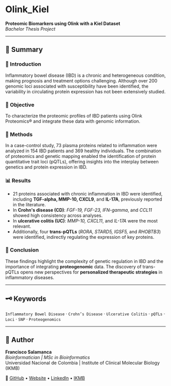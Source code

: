 # Olink_Kiel

**Proteomic Biomarkers using Olink with a Kiel Dataset**  
_Bachelor Thesis Project_

---

## 🧬 Summary

### 🧾 Introduction
Inflammatory bowel disease (IBD) is a chronic and heterogeneous condition, making prognosis and treatment options challenging. Although over 200 genomic loci associated with susceptibility have been identified, the variability in circulating protein expression has not been extensively studied.

### 🎯 Objective
To characterize the proteomic profiles of IBD patients using Olink Proteomics® and integrate these data with genomic information.

### 🔬 Methods
In a case-control study, 73 plasma proteins related to inflammation were analyzed in 154 IBD patients and 369 healthy individuals. The combination of proteomics and genetic mapping enabled the identification of protein quantitative trait loci (pQTLs), offering insights into the interplay between genetics and protein expression in IBD.

### 📊 Results
- 21 proteins associated with chronic inflammation in IBD were identified, including **TGF-alpha, MMP-10, CXCL9**, and **IL-17A**, previously reported in the literature.
- In **Crohn's disease (CD)**: *FGF-19, FGF-23, IFN-gamma*, and *CCL11* showed high consistency across analyses.
- In **ulcerative colitis (UC)**: *MMP-10, CXCL11*, and *IL-17A* were the most relevant.
- Additionally, four **trans-pQTLs** (*RORA, STARD5, IGSF5,* and *RHOBTB3*) were identified, indirectly regulating the expression of key proteins.

### 🧩 Conclusion
These findings highlight the complexity of genetic regulation in IBD and the importance of integrating **proteogenomic** data. The discovery of trans-pQTLs opens new perspectives for **personalized therapeutic strategies** in inflammatory diseases.

---

## 🗝️ Keywords
`Inflammatory Bowel Disease` · `Crohn’s Disease` · `Ulcerative Colitis` · `pQTLs` · `Loci` · `SNP` · `Proteogenomics`

---

## 👤 Author

**Francisco Salamanca**  
_Bioinformatician | MSc in Bioinformatics_  
Universidad Nacional de Colombia | Institute of Clinical Molecular Biology (IKMB)

🔗 [GitHub](https://github.com/fsalamancar) • [Website](https://fsalamancar.github.io/) • [LinkedIn](https://www.linkedin.com/in/fjosesala/) • [IKMB](https://www.ikmb.uni-kiel.de/people/francisco-salamanca/)
